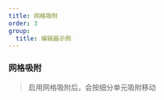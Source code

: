 ```yaml
---
title: 网格吸附
order: 3
group: 
  title: 编辑器示例
---
```



### 网格吸附

> 启用网格吸附后，会按细分单元吸附移动

<code src="./index.tsx"></code>